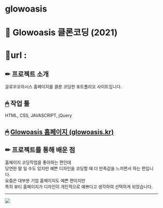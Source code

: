 # glowoasis
# 📌 Glowoasis 클론코딩 (2021)

# 📎url : 

## ✏ 프로젝트 소개
글로우오아시스 홈페이지를 클론 코딩한 포트폴리오 사이트입니다.  


## 🖱 작업 툴
HTML, CSS, JAVASCRIPT, jQuery  


## 🖱 [Glowoasis 홈페이지 (glowoasis.kr)](https://glowoasis.kr/)  


## ✏ 프로젝트를 통해 배운 점  
홈페이지 코딩작업을 좋아하는 편인데  
당연한 말 일 수도 있지만 예쁜 디자인을 코딩할 때 더 만족감을 느끼면서 하는 편입니다.  
요즘은 대부분 기업 홈페이지도 예쁜 편이지만  
특히 뷰티 홈페이지가 디자인이 개인적으로 예쁘다고 생각하여 선택하게 되었습니다.

---

![](https://images.velog.io/images/hyerimiya/post/f06f46ff-ff0a-4446-b878-ebdbdaddbac7/pc.png)
